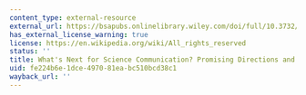 ```yaml
---
content_type: external-resource
external_url: https://bsapubs.onlinelibrary.wiley.com/doi/full/10.3732/ajb.0900041
has_external_license_warning: true
license: https://en.wikipedia.org/wiki/All_rights_reserved
status: ''
title: What's Next for Science Communication? Promising Directions and Lingering Distractions
uid: fe224b6e-1dce-4970-81ea-bc510bcd38c1
wayback_url: ''
---
```

